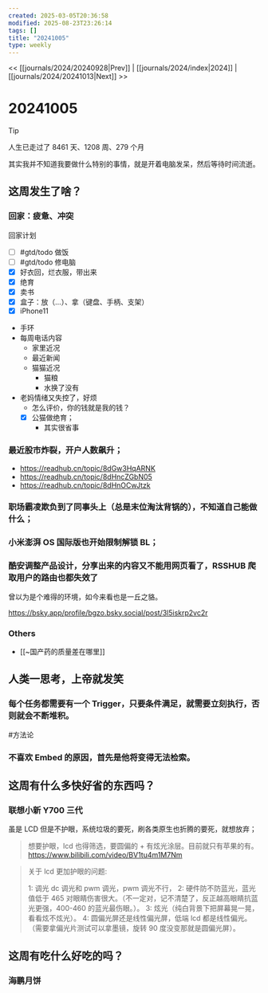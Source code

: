 ```yaml
---
created: 2025-03-05T20:36:58
modified: 2025-08-23T23:26:14
tags: []
title: "20241005"
type: weekly
---
```


<< [[journals/2024/20240928|Prev]] | [[journals/2024/index|2024]] | [[journals/2024/20241013|Next]] >>

# 20241005

> [!tip]
> 人生已走过了 8461 天、1208 周、279 个月

其实我并不知道我要做什么特别的事情，就是开着电脑发呆，然后等待时间流逝。

## 这周发生了啥？

### 回家：疲惫、冲突

回家计划

- [ ] #gtd/todo 做饭
- [ ] #gtd/todo 修电脑
- [x] 好衣回，烂衣服，带出来
- [x] 绝育
- [x] 卖书
- [x] 盒子：放（...）、拿（键盘、手柄、支架）
- [x] iPhone11
- 手环
- 每周电话内容
    - 家里近况
    - 最近新闻
    - 猫猫近况
      - 猫粮
      - 水换了没有
- 老妈情绪又失控了，好烦
  - 怎么评价，你的钱就是我的钱？
  - [x] 公猫做绝育；
    - 其实很省事

### 最近股市炸裂，开户人数飙升；

- https://readhub.cn/topic/8dGw3HqARNK
- https://readhub.cn/topic/8dHncZGbN05
- https://readhub.cn/topic/8dHnOCwJtzk

### 职场霸凌欺负到了同事头上（总是末位淘汰背锅的），不知道自己能做什么；

### 小米澎湃 OS 国际版也开始限制解锁 BL；

### 酷安调整产品设计，分享出来的内容又不能用网页看了，RSSHUB 爬取用户的路由也都失效了

曾以为是个难得的环境，如今来看也是一丘之貉。

https://bsky.app/profile/bgzo.bsky.social/post/3l5iskrp2vc2r

### Others

- [[~国产药的质量差在哪里]]

## 人类一思考，上帝就发笑

### 每个任务都需要有一个 Trigger，只要条件满足，就需要立刻执行，否则就会不断堆积。

  #方法论

### 不喜欢 Embed 的原因，首先是他将变得无法检索。

## 这周有什么多快好省的东西吗？

### 联想小新 Y700 三代

虽是 LCD 但是不护眼，系统垃圾的要死，刷各类原生也折腾的要死，就想放弃；

> 想要护眼，lcd 也得筛选，要圆偏的 + 有炫光涂层。目前就只有苹果的有。
> https://www.bilibili.com/video/BV1tu4m1M7Nm

> 关于 lcd 更加护眼的问题:
>
> 1: 调光 dc 调光和 pwm 调光，pwm 调光不行，
> 2: 硬件防不防蓝光，蓝光值低于 465 对眼睛伤害很大。（不一定对，记不清楚了，反正越高眼睛抗蓝光更强，400-460 的蓝光最伤眼。）。
> 3: 炫光（纯白背景下把屏幕晃一晃，看看炫不炫光）。
> 4: 圆偏光屏还是线性偏光屏，低端 lcd 都是线性偏光。（需要拿偏光片测试可以拿墨镜，旋转 90 度没变那就是圆偏光屏）。

## 这周有吃什么好吃的吗？

### 海鹏月饼
